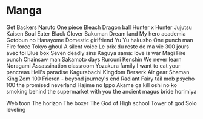 <script setup>
import Blur from '@components/Blur.vue'
import BlurryImage from '@components/BlurryImage.vue'
import Card from '@components/Card.vue'

import { withBase, } from 'vitepress'

import {data} from '@vp/data-loader/manga.data.ts'

</script>

<style module>
    section.grid {
        width: 100%;
        display: grid;
        grid-template-columns: repeat(2, 1fr);
        column-gap: 4px;
        row-gap: 4px;
    }

/* override default them style with stronger selector */
    .cardLink.cardLink {
    text-decoration: none;
    color: inherit;
}

.cardLink.cardLink:hover {
    text-decoration: none;
    color: inherit;
}

.cardLink.cardLink:visited {
    color: inherit;
}
</style>

# Manga

<section :class="$style.grid">

<template v-for="entry in data">

<a :href="entry.path" :class="$style.cardLink">
<Card 
  :title="entry.title"
  :excerpt="entry.excerpt"
>
  <template #image v-if="entry.imgURL">
    <BlurryImage :srcUrl="withBase(entry.imgURL)" :alt="entry.imgURL" />
  </template>
</Card>
</a>
</template>

</section>

Get Backers
Naruto
One piece
Bleach
Dragon ball
Hunter x Hunter
Jujutsu Kaisen
Soul Eater
Black Clover
Bakuman
Dream land
My hero academia
Gotobun no Hanayome
Domestic girlfriend
Yu Yu hakusho
One punch man
Fire force
Tokyo ghoul
A silent voice
Le prix du reste de ma vie
300 jours avec toi
Blue box
Seven deadly sins
Kaguya sama: love is war
Magi
Fire punch
Chainsaw man
Sakamoto days
Rurouni Kenshin
We never learn
Noragami
Assassination classroom
Yozakura family
I want to eat your pancreas
Hell's paradise
Kagurabachi
Kingdom
Berserk
Air gear
Shaman King
Zom 100
Frieren - beyond journey's end
Radiant
Fairy tail
mob psycho 100
the promised neverland
Hajime no Ippo
Akame ga kill
oshi no ko
smoking behind the supermarket with you
the ancient magus bride
horimiya

Web toon
The horizon
The boxer
The God of High school
Tower of god
Solo leveling
